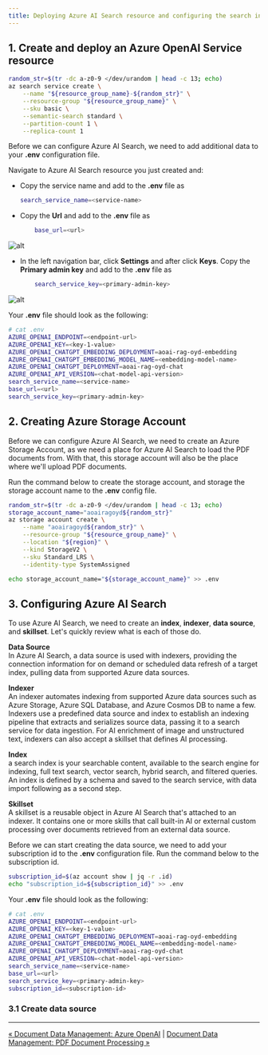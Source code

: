 ```yaml
---
title: Deploying Azure AI Search resource and configuring the search index
---
```


## 1. Create and deploy an Azure OpenAI Service resource


```bash {class="bash-class" id="bash-codeblock" lineNos=inline tabWidth=2}
random_str=$(tr -dc a-z0-9 </dev/urandom | head -c 13; echo)
az search service create \
	--name "${resource_group_name}-${random_str}" \
	--resource-group "${resource_group_name}" \
	--sku basic \
	--semantic-search standard \
	--partition-count 1 \
	--replica-count 1
```

<!-- base_url  
search_service_key  
subscription_id

subscription_id=$(az account show | jq -r .id) -->

Before we can configure Azure AI Search, we need to add additional data to your **.env** configuration file. 

Navigate to Azure AI Search resource you just created and:

- Copy the service name and add to the **.env** file as 

	```bash {class="bash-class" id="bash-codeblock" lineNos=inline tabWidth=2}
	search_service_name=<service-name>
	```
- Copy the **Url** and add to the **.env** file as

	```bash {class="bash-class" id="bash-codeblock" lineNos=inline tabWidth=2}
		base_url=<url>
	```
![alt](../../images/document_data_management_3_azure_ai_search_1.png)

- In the left navigation bar, click **Settings** and after click **Keys**. Copy the **Primary admin key** and add to the **.env** file as

	```bash {class="bash-class" id="bash-codeblock" lineNos=inline tabWidth=2}
		search_service_key=<primary-admin-key>
	```

![alt](../../images/document_data_management_3_azure_ai_search_2.png)


Your **.env** file should look as the following:

```bash {class="bash-class" id="bash-codeblock" lineNos=inline tabWidth=2}
# cat .env
AZURE_OPENAI_ENDPOINT=<endpoint-url>
AZURE_OPENAI_KEY=<key-1-value>
AZURE_OPENAI_CHATGPT_EMBEDDING_DEPLOYMENT=aoai-rag-oyd-embedding
AZURE_OPENAI_CHATGPT_EMBEDDING_MODEL_NAME=<embedding-model-name>
AZURE_OPENAI_CHATGPT_DEPLOYMENT=aoai-rag-oyd-chat
AZURE_OPENAI_API_VERSION=<chat-model-api-version>
search_service_name=<service-name>
base_url=<url>
search_service_key=<primary-admin-key>
```

## 2. Creating Azure Storage Account

Before we can configure Azure AI Search, we need to create an Azure Storage Account, as we need a place for Azure AI Search to load the PDF documents from. With that, this storage account will also be the place where we'll upload PDF documents.

Run the command below to create the storage account, and storage the storage account name to the **.env** config file.

```bash {class="bash-class" id="bash-codeblock" lineNos=inline tabWidth=2}
random_str=$(tr -dc a-z0-9 </dev/urandom | head -c 13; echo)
storage_account_name="aoairagoyd${random_str}"
az storage account create \
	--name "aoairagoyd${random_str}" \
	--resource-group "${resource_group_name}" \
	--location "${region}" \
	--kind StorageV2 \
	--sku Standard_LRS \
	--identity-type SystemAssigned

echo storage_account_name="${storage_account_name}" >> .env
```


## 3. Configuring Azure AI Search

To use Azure AI Search, we need to create an **index**, **indexer**, **data source**, and **skillset**. Let's quickly review what is each of those do.

**Data Source**  
In Azure AI Search, a data source is used with indexers, providing the connection information for on demand or scheduled data refresh of a target index, pulling data from supported Azure data sources.

**Indexer**  
An indexer automates indexing from supported Azure data sources such as Azure Storage, Azure SQL Database, and Azure Cosmos DB to name a few. Indexers use a predefined data source and index to establish an indexing pipeline that extracts and serializes source data, passing it to a search service for data ingestion. For AI enrichment of image and unstructured text, indexers can also accept a skillset that defines AI processing.

**Index**  
a search index is your searchable content, available to the search engine for indexing, full text search, vector search, hybrid search, and filtered queries. An index is defined by a schema and saved to the search service, with data import following as a second step.

**Skillset**  
A skillset is a reusable object in Azure AI Search that's attached to an indexer. It contains one or more skills that call built-in AI or external custom processing over documents retrieved from an external data source.

Before we can start creating the data source, we need to add your subscription id to the **.env** configuration file. Run the command below to the subscription id.

```bash {class="bash-class" id="bash-codeblock" lineNos=inline tabWidth=2}
subscription_id=$(az account show | jq -r .id)
echo "subscription_id=${subscription_id}" >> .env
```

Your **.env** file should look as the following:

```bash {class="bash-class" id="bash-codeblock" lineNos=inline tabWidth=2}
# cat .env
AZURE_OPENAI_ENDPOINT=<endpoint-url>
AZURE_OPENAI_KEY=<key-1-value>
AZURE_OPENAI_CHATGPT_EMBEDDING_DEPLOYMENT=aoai-rag-oyd-embedding
AZURE_OPENAI_CHATGPT_EMBEDDING_MODEL_NAME=<embedding-model-name>
AZURE_OPENAI_CHATGPT_DEPLOYMENT=aoai-rag-oyd-chat
AZURE_OPENAI_API_VERSION=<chat-model-api-version>
search_service_name=<service-name>
base_url=<url>
search_service_key=<primary-admin-key>
subscription_id=<subscription-id>
```

### 3.1 Create data source



---

[&laquo; Document Data Management: Azure OpenAI](/azure-open-ai-rag-oyd-text-images/document_data_management/2_azure_oai/) | [Document Data Management: PDF Document Processing &raquo;](/azure-open-ai-rag-oyd-text-images/document_data_management/1_overview/)

<div class="meta_for_parser tablespecs" style="visibility:hidden">In today's era of Generative AI, customers can unlock valuable insights from their unstructured or structured data to drive business value. By infusing AI into their existing or new products, customers can create powerful applications, which puts the power of AI into the hands of their users. For these Generative AI applications to work on customers data, implementing efficient RAG (Retrieval augment generation) solution is key to make sure the right context of the data is provided to the LLM based on the user query.</div>

